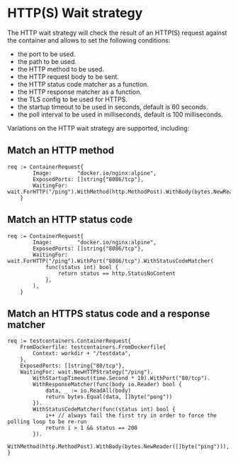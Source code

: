 # HTTP(S) Wait strategy

The HTTP wait strategy will check the result of an HTTP(S) request against the container and allows to set the following conditions:

- the port to be used.
- the path to be used.
- the HTTP method to be used.
- the HTTP request body to be sent.
- the HTTP status code matcher as a function.
- the HTTP response matcher as a function.
- the TLS config to be used for HTTPS.
- the startup timeout to be used in seconds, default is 60 seconds.
- the poll interval to be used in milliseconds, default is 100 milliseconds.

Variations on the HTTP wait strategy are supported, including:

## Match an HTTP method

```golang
req := ContainerRequest{
		Image:        "docker.io/nginx:alpine",
		ExposedPorts: []string{"8086/tcp"},
		WaitingFor: wait.ForHTTP("/ping").WithMethod(http.MethodPost).WithBody(bytes.NewReader([]byte("ping"))),
	}
```

## Match an HTTP status code

```golang
req := ContainerRequest{
		Image:        "docker.io/nginx:alpine",
		ExposedPorts: []string{"8086/tcp"},
		WaitingFor: wait.ForHTTP("/ping").WithPort("8086/tcp").WithStatusCodeMatcher(
            func(status int) bool {
                return status == http.StatusNoContent
            },
        ),
	}
```

## Match an HTTPS status code and a response matcher

```golang
req := testcontainers.ContainerRequest{
    FromDockerfile: testcontainers.FromDockerfile{
        Context: workdir + "/testdata",
    },
    ExposedPorts: []string{"80/tcp"},
    WaitingFor: wait.NewHTTPStrategy("/ping").
        WithStartupTimeout(time.Second * 10).WithPort("80/tcp").
        WithResponseMatcher(func(body io.Reader) bool {
            data, _ := io.ReadAll(body)
            return bytes.Equal(data, []byte("pong"))
        }).
        WithStatusCodeMatcher(func(status int) bool {
            i++ // always fail the first try in order to force the polling loop to be re-run
            return i > 1 && status == 200
        }).
        WithMethod(http.MethodPost).WithBody(bytes.NewReader([]byte("ping"))),
}
```
